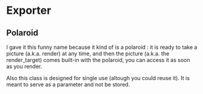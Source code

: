 # Exporter

## Polaroid

I gave it this funny name because it kind of is a polaroid : it is ready to take a picture (a.k.a. render) at any time, and then the picture (a.k.a. the render_target) comes built-in with the polaroid, you can access it as soon as you render.

Also this class is designed for single use (altough you could reuse it). It is meant to serve as a parameter and not be stored.